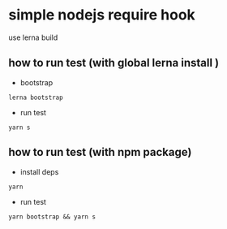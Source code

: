 # simple nodejs  require hook

use lerna build

## how to run test (with global lerna install )

* bootstrap

```code
lerna bootstrap
```

* run test

```code
yarn s
```

## how to run test (with npm package)

* install deps

```code
yarn
```

* run test

```code
yarn bootstrap && yarn s
```